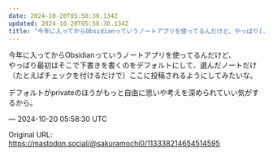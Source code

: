```yaml
---
date: 2024-10-20T05:58:30.134Z
updated: 2024-10-20T05:58:30.134Z
title: "今年に入ってからObsidianっていうノートアプリを使ってるんだけど、やっぱり[...]"
---
```


<p>今年に入ってからObsidianっていうノートアプリを使ってるんだけど、<br />やっぱり最初はそこで下書きを書くのをデフォルトにして、選んだノートだけ（たとえばチェックを付けるだけで）ここに投稿されるようにしてみたいな。</p><p>デフォルトがprivateのほうがもっと自由に思いや考えを深められていい気がするから。</p>

&mdash; 2024-10-20 05:58:30 UTC

Original URL: https://mastodon.social/@sakuramochi0/113338214654514595
